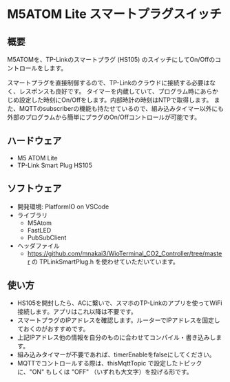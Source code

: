 # M5ATOM Lite スマートプラグスイッチ

## 概要
M5ATOMを、TP-Linkのスマートプラグ (HS105) のスイッチにしてOn/Offのコントロールをします。

スマートプラグを直接制御するので、TP-Linkのクラウドに接続する必要はなく、レスポンスも良好です。
タイマーを内蔵していて、プログラム時にあらかじめ設定した時刻にOn/Offをします。内部時計の時刻はNTPで取得します。
また、MQTTのsubscriberの機能も持たせているので、組み込みタイマー以外にも外部のプログラムから簡単にプラグのOn/Offコントロールが可能です。

## ハードウェア
- M5 ATOM Lite
- TP-Link Smart Plug HS105

## ソフトウェア
- 開発環境: PlatformIO on VSCode
- ライブラリ
  + M5Atom
  + FastLED
  + PubSubClient
- ヘッダファイル
  + https://github.com/mnakai3/WioTerminal_CO2_Controller/tree/master の TPLinkSmartPlug.h を使わせていただいています。
   
## 使い方
- HS105を開封したら、ACに繋いで、スマホのTP-Linkのアプリを使ってWiFi接続します。アプリはこれ以降は不要です。
- スマートプラグのIPアドレスを確認します。ルーターでIPアドレスを固定しておくのがおすすめです。
- 上記IPアドレス他の情報を自分のものに合わせてコンパイル・書き込みします。
- 組み込みタイマーが不要であれば、timerEnableをfalseにしてください。
- MQTTでコントロールする際は、thisMqttTopic で設定したトピックに、"ON" もしくは "OFF" （いずれも大文字）を投げる形です。

